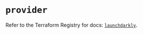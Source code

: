 # `provider`

Refer to the Terraform Registry for docs: [`launchdarkly`](https://registry.terraform.io/providers/launchdarkly/launchdarkly/2.18.0/docs).
